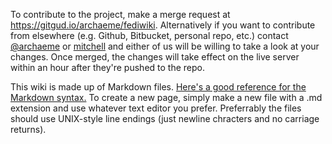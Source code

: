 To contribute to the project, make a merge request at <https://gitgud.io/archaeme/fediwiki>.  Alternatively if you want to 
contribute from elsewhere (e.g. Github, Bitbucket, personal repo, etc.) contact [@archaeme](https://gs.archae.me/archaeme)
or [mitchell](https://gnusocial.me/mitchell) and either of us will be willing to take a look at your changes.  Once merged, the changes
will take effect on the live server within an hour after they're pushed to the repo.

This wiki is made up of Markdown files.  [Here's a good reference for the Markdown syntax.](https://en.support.wordpress.com/markdown-quick-reference/)
To create a new page, simply make a new file with a .md extension and use whatever text editor you prefer.  Preferrably the files should use
UNIX-style line endings (just newline chracters and no carriage returns).
